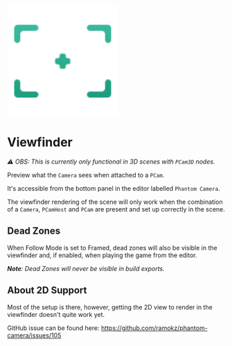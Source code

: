 <img src="./assets/feature-viewfinder.svg" height="256" width="256"/>

# Viewfinder
_⚠️ OBS: This is currently only functional in 3D scenes with `PCam3D` nodes._

Preview what the `Camera` sees when attached to a `PCam`.

It's accessible from the bottom panel in the editor labelled `Phantom Camera`.

The viewfinder rendering of the scene will only work when the combination of a `Camera`, `PCamHost` and `PCam` are present and set up correctly in the scene.

## Dead Zones
When Follow Mode is set to Framed, dead zones will also be visible in the viewfinder and, if enabled, when playing the game from the editor.

_**Note**: Dead Zones will never be visible in build exports._

## About 2D Support
Most of the setup is there, however, getting the 2D view to render in the viewfinder doesn't quite work yet.

GitHub issue can be found here: https://github.com/ramokz/phantom-camera/issues/105